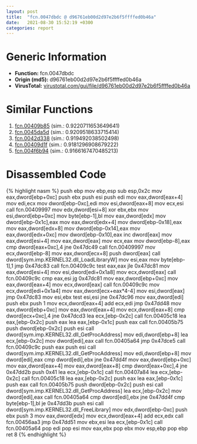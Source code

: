 ```yaml
---
layout: post
title:  "fcn.0047dbdc @ d96761eb00d2d97e2b6f5ffffed0b46a"
date:   2021-08-30 15:52:19 +0300
categories: report
---
```


# Generic Information
- **Function:** fcn.0047dbdc
- **Origin (md5):** d96761eb00d2d97e2b6f5ffffed0b46a
- **VirusTotal:** [virustotal.com/gui/file/d96761eb00d2d97e2b6f5ffffed0b46a][virustotal_ref]



# Similar Functions

1. [fcn.00409b85][similar_1_ref] (sim.: 0.9220711653649641)
2. [fcn.0045da5d][similar_2_ref] (sim.: 0.9209518633715414)
3. [fcn.0042d338][similar_3_ref] (sim.: 0.919492038502498)
4. [fcn.00409d1f][similar_4_ref] (sim.: 0.9181296908679222)
5. [fcn.004f6b94][similar_5_ref] (sim.: 0.9166167470485213)


# Disassembled Code

{% highlight nasm %}
push ebp
mov ebp,esp
sub esp,0x2c
mov eax,dword[ebp+0xc]
push ebx
push esi
push edi
mov eax,dword[eax+4]
mov edi,ecx
mov dword[ebp-0xc],edi
mov esi,dword[eax+8]
mov ecx,esi
call fcn.00409997
mov edx,dword[esi+8]
xor ebx,ebx
mov esi,dword[ebp+0xc]
mov byte[ebp-1],bl
mov eax,dword[edx]
mov dword[ebp-0x1c],eax
mov eax,dword[edx+4]
mov dword[ebp-0x18],eax
mov eax,dword[edx+8]
mov dword[ebp-0x14],eax
mov eax,dword[edx+0xc]
mov dword[ebp-0x10],eax
inc dword[eax]
mov eax,dword[esi+4]
mov eax,dword[eax]
mov ecx,eax
mov dword[ebp-8],eax
cmp dword[eax+0xc],4
jne 0x47dc49
call fcn.00409997
mov ecx,dword[ebp-8]
mov eax,dword[ecx+8]
push dword[eax]
call dword[sym.imp.KERNEL32.dll_LoadLibraryW]
mov esi,eax
mov byte[ebp-1],1
jmp 0x47dc83
call fcn.00409c9c
test eax,eax
jle 0x47dc81
mov eax,dword[esi+4]
mov esi,dword[edi+0x1a8]
mov ecx,dword[eax]
call fcn.00409c9c
cmp eax,esi
jg 0x47dc81
mov eax,dword[ebp+0xc]
mov eax,dword[eax+4]
mov ecx,dword[eax]
call fcn.00409c9c
mov ecx,dword[edi+0x1a4]
mov eax,dword[ecx+eax*4-4]
mov esi,dword[eax]
jmp 0x47dc83
mov esi,ebx
test esi,esi
jne 0x47dc96
mov eax,dword[edi]
push ebx
push 1
mov ecx,dword[eax+4]
add ecx,edi
jmp 0x47dd48
mov eax,dword[ebp+0xc]
mov eax,dword[eax+4]
mov ecx,dword[eax+8]
cmp dword[ecx+0xc],4
jne 0x47dcd3
lea ecx,[ebp-0x2c]
call fcn.00405c18
lea eax,[ebp-0x2c]
push eax
lea eax,[ebp-0x1c]
push eax
call fcn.00405b75
push dword[ebp-0x2c]
push esi
call dword[sym.imp.KERNEL32.dll_GetProcAddress]
mov edi,dword[ebp+8]
lea ecx,[ebp-0x2c]
mov dword[edi],eax
call fcn.00405a64
jmp 0x47dce5
call fcn.00409c9c
push eax
push esi
call dword[sym.imp.KERNEL32.dll_GetProcAddress]
mov edi,dword[ebp+8]
mov dword[edi],eax
cmp dword[edi],ebx
jne 0x47dd4f
mov eax,dword[ebp+0xc]
mov eax,dword[eax+4]
mov eax,dword[eax+8]
cmp dword[eax+0xc],4
jne 0x47dd2b
push 0x41
lea ecx,[ebp-0x1c]
call fcn.00407a84
lea ecx,[ebp-0x2c]
call fcn.00405c18
lea eax,[ebp-0x2c]
push eax
lea eax,[ebp-0x1c]
push eax
call fcn.00405b75
push dword[ebp-0x2c]
push esi
call dword[sym.imp.KERNEL32.dll_GetProcAddress]
lea ecx,[ebp-0x2c]
mov dword[edi],eax
call fcn.00405a64
cmp dword[edi],ebx
jne 0x47dd4f
cmp byte[ebp-1],bl
je 0x47dd3b
push esi
call dword[sym.imp.KERNEL32.dll_FreeLibrary]
mov edx,dword[ebp-0xc]
push ebx
push 3
mov eax,dword[edx]
mov ecx,dword[eax+4]
add ecx,edx
call fcn.00456aa3
jmp 0x47dd51
mov ebx,esi
lea ecx,[ebp-0x1c]
call fcn.00405a64
pop edi
pop esi
mov eax,ebx
pop ebx
mov esp,ebp
pop ebp
ret 8
{% endhighlight %}


[similar_1_ref]: /report/fcn.00409b85@418e0921f3a9bd4f5bc0dcc59623b5a1
[similar_2_ref]: /report/fcn.0045da5d@d96761eb00d2d97e2b6f5ffffed0b46a
[similar_3_ref]: /report/fcn.0042d338@7b00dd8f2abf54a73bfb09681334ff78
[similar_4_ref]: /report/fcn.00409d1f@418e0921f3a9bd4f5bc0dcc59623b5a1
[similar_5_ref]: /report/fcn.004f6b94@a9a3c47f5c08fef0f0f69b66c17916ac
[virustotal_ref]: https://www.virustotal.com/gui/file/d96761eb00d2d97e2b6f5ffffed0b46a